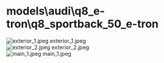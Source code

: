<h1>models\audi\q8_e-tron\q8_sportback_50_e-tron</h1>
<div class="container text-center">
<div class="row">
<div class="col col-lg-2 col-6">
<img src="https://media.evkx.net/multimedia/models/audi/q8_e-tron/q8_sportback_50_e-tron/exterior_1_xst.jpeg" class="img-thumbnail" alt="exterior_1.jpeg">
exterior_1.jpeg
</div>
<div class="col col-lg-2 col-6">
<img src="https://media.evkx.net/multimedia/models/audi/q8_e-tron/q8_sportback_50_e-tron/exterior_2_xst.jpeg" class="img-thumbnail" alt="exterior_2.jpeg">
exterior_2.jpeg
</div>
<div class="col col-lg-2 col-6">
<img src="https://media.evkx.net/multimedia/models/audi/q8_e-tron/q8_sportback_50_e-tron/main_1_xst.jpeg" class="img-thumbnail" alt="main_1.jpeg">
main_1.jpeg
</div>
</div>
</div>
